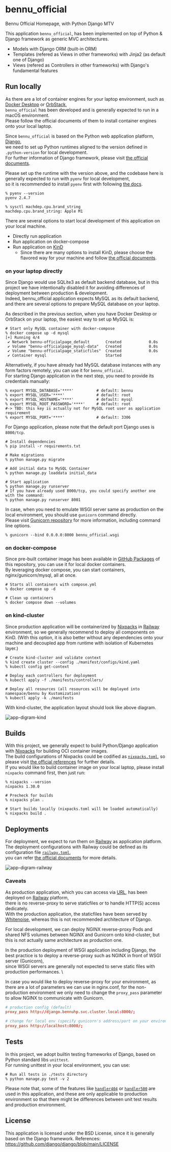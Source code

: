 # bennu_official
Bennu Official Homepage, with Python Django MTV

This application `bennu_official`, has been implemented on top of Python & Django framework as generic MVC architectures.
- Models with Django ORM (built-in ORM)
- Templates (refered as Views in other frameworks) with Jinja2 (as default one of Django)
- Views (refered as Controllers in other frameworks) with Django's fundamental features


## Run locally
As there are a lot of container engines for your laptop environment, such as [Docker Desktop](https://docs.docker.com/desktop/) or [OrbStack](https://orbstack.dev), \
`bennu_official` has been developed and is generally expected to run in a macOS environment. \
Please follow the official documents of them to install container engines onto your local laptop.

Since `bennu_official` is based on the Python web application platform, [Django](https://github.com/django/django), \
we need to set up Python runtimes aligned to the version defined in `.python-version` for local development. \
For further information of Django framework, please visit [the official documents](https://docs.djangoproject.com/en/5.0/releases/5.0/).

Please set up the runtime with the version above, and the codebase here is generally expected to run with `pyenv` for local development, \
so it is recommended to install `pyenv` first with following [the docs](https://github.com/pyenv/pyenv).

```shell
% pyenv --version
pyenv 2.4.7

% sysctl machdep.cpu.brand_string
machdep.cpu.brand_string: Apple M1
```

There are several options to start local development of this application on your local machine.
- Directly run application
- Run application on docker-compose
- Run application on [KinD](https://kind.sigs.k8s.io)
  - Since there are many options to install KinD, please choose the flavored way for your machine and follow [the official documents](https://kind.sigs.k8s.io/docs/user/quick-start/#installation).

### on your laptop directly
Since Django would use SQLite3 as default backend database, but in this project we have intentionally disabled it for avoiding differences of deployment between production & development. \
Indeed, bennu_official application expects MySQL as its default backend, and there are several options to prepare MySQL database on your laptop.

As described in the previous section, when you have Docker Desktop or OrbStack on your laptop, the easiest way to set up MySQL is:

```shell
# Start only MySQL container with docker-compose
% docker compose up -d mysql
[+] Running 4/4
 ✔ Network bennu-officialpage_default       Created            0.0s
 ✔ Volume "bennu-officialpage_mysql-data"   Created            0.0s
 ✔ Volume "bennu-officialpage_staticfiles"  Created            0.0s
 ✔ Container mysql                          Started
```

Alternatively, if you have already had MySQL database instances with any form factors remotely, you can use it for `bennu_official`. \
For starting Django application in the next step, you need to provide its credentials manually:

```shell
% export MYSQL_DATABASE='****'          # default: bennu
% export MYSQL_USER='****'              # default: root
% export MYSQL_HOSTNAME='****'          # default: mysql
% export MYSQL_ROOT_PASSWORD='****'     # default: root
#-> TBD: this key is actually not for MySQL root user as application requirement
% export MYSQL_PORT='****'              # default: 3306
```

For Django application, please note that the default port Django uses is `8000/tcp`.

```shell
# Install dependencies
% pip install -r requirements.txt

# Make migrations
% python manage.py migrate

# Add initial data to MySQL Container
% python manage.py loaddata initial_data

# Start application
% python manage.py runserver
# If you have already used 8000/tcp, you could specify another one with the command:
% python manage.py runserver 8001
```

In case, when you need to emulate WSGI server same as production on the local environment, you should use `gunicorn` command directly. \
Please visit [Gunicorn repository](https://github.com/benoitc/gunicorn) for more information, including command line options.

```shell
% gunicorn --bind 0.0.0.0:8000 bennu_official.wsgi
```


### on docker-compose
Since pre-built container image has been available in [GitHub Packages](https://github.com/hwakabh/bennu-official.page/pkgs/container/bennu-official) of this repository, you can use it for local docker containers. \
By leveraging docker compose, you can start containers, nginx/gunicorn/mysql, all at once.

```shell
# Starts all containers with compose.yml
% docker compose up -d

# Clean up containers
% docker compose down --volumes
```

### on kind-cluster
Since production application will be containerized by [Nixpacks](https://nixpacks.com/docs/getting-started) in [Railway](https://railway.com) environment, so we generally recommend to deploy all components on KinD.
(With this option, it is also better without any dependencies onto your machine and decoupled app from runtime with isolation of Kubernetes layer.)

```shell
# Create kind-cluster and validate context
% kind create cluster --config ./manifest/configs/kind.yaml
% kubectl config get-context

# Deploy each controllers for deployment
% kubectl apply -f ./manifests/controllers/

# Deploy all resources (all resources will be deployed into namespace/bennu by Kustomization)
% kubectl apply -k ./manifests
```

With kind-cluster, the application layout should look like above diagram.

![app-digram-kind](./app-diagram-k8s.drawio.svg)


## Builds
With this project, we generally expect to build Python/Django application with [Nixpacks](https://nixpacks.com/docs) for building OCI container images. \
The build configurations of Nixpacks could be codified as [`nixpacks.toml`](./nixpacks.toml), so please visit [the official references](https://nixpacks.com/docs/configuration/file) for further details. \
If you would like to build container image on your local laptop, please install `nixpacks` command first, then just run:

```shell
% nixpacks --version
nixpacks 1.30.0

# Precheck for builds
% nixpacks plan .

# Start builds locally (nixpacks.toml will be loaded automatically)
% nixpacks build .
```


## Deployments
For deployment, we expect to run them on [Railway](https://railway.com) as application platform. \
The deployment configurations with Railway could be defined as its configuration file [`railway.toml`](./railway.toml), \
you can refer [the official documents](https://docs.railway.com/reference/config-as-code#configurable-settings) for more details.

![app-digram-railway](./app-diagram-railway.png)

### Caveats
As production application, which you can access via [URL](https://www.bennu-official.page), has been deployed on [Railway](https://railway.com) platform, \
there is no reverse-proxy to serve staticfiles or to handle HTTP(S) access dedicately. \
With the production application, the staticfiles have been served by [Whitenoise](https://whitenoise.readthedocs.io/en/stable/index.html), whereas this is not recommended architecture of Django.

For local development, we can deploy NGINX reverse-proxy Pods and shared NFS volumes between NGINX and Gunicorn onto kind-cluster, but this is not actually same architecture as production one.

In the production deployment of WSGI application including Django, the best practice is to deploy a reverse-proxy such as NGINX in front of WSGI server (Gunicorn), \
since WSGI servers are generally not expected to serve static files with production performances. \

In case you would like to deploy reverse-proxy for your environment, as there are a lot of parameters we can use in nginx.conf, for the non-production environment we only need to change the `proxy_pass` parameter to allow NGINX to communicate with Gunicorn.

```conf
# production config (default)
proxy_pass http://django.bennuhp.svc.cluster.local:8000/;

# change for local env (specify gunicorn's address/port on your environment)
proxy_pass http://localhost:8000/;
```


## Tests
In this project, we adopt builtin testing frameworks of Django, based on Python standard libs `unittest`. \
For running unittest in your local environment, you can use:

```shell
# Run all tests in ./tests directory
% python manage.py test -v 2
```

Please note that, some of the features like [`handler404`](https://docs.djangoproject.com/en/5.0/ref/urls/#handler404) or [`handler500`](https://docs.djangoproject.com/en/5.0/ref/urls/#handler500) are used in this application, and these are only applicable to production environment
so that there might be differences between unit test results and production environment.


## License
This application is licensed under the BSD License, since it is generally based on the Django framework.
References: <https://github.com/django/django/blob/main/LICENSE>
